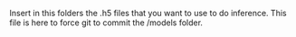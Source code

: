 Insert in this folders the .h5 files that you want to use to do inference. This file is here to force git to commit the /models folder.